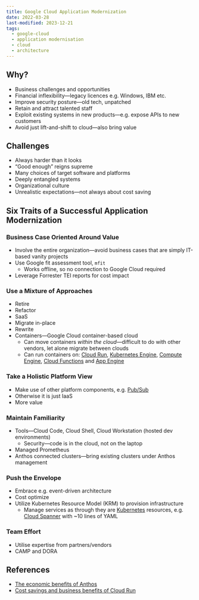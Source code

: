 ```yaml
---
title: Google Cloud Application Modernization
date: 2022-03-28
last-modified: 2023-12-21
tags:
  - google-cloud
  - application modernisation
  - cloud
  - architecture
---
```


## Why?

- Business challenges and opportunities
- Financial inflexibility—legacy licences e.g. Windows, IBM etc.
- Improve security posture—old tech, unpatched
- Retain and attract talented staff
- Exploit existing systems in new products—e.g. expose APIs to new customers
- Avoid just lift-and-shift to cloud—also bring value

## Challenges

- Always harder than it looks
- “Good enough” reigns supreme
- Many choices of target software and platforms
- Deeply entangled systems
- Organizational culture
- Unrealistic expectations—not always about cost saving

## Six Traits of a Successful Application Modernization

### Business Case Oriented Around Value

- Involve the entire organization—avoid business cases that are simply IT-based vanity projects
- Use Google fit assessment tool, `mfit`
	- Works offline, so no connection to Google Cloud required
- Leverage Forrester TEI reports for cost impact

### Use a Mixture of Approaches

- Retire
- Refactor
- SaaS
- Migrate in-place
- Rewrite
- Containers—Google Cloud container-based cloud
	- Can move containers *within the cloud*—difficult to do with other vendors, let alone migrate between clouds
	- Can run containers on: [Cloud Run](notes/Cloud%20Run.md), [Kubernetes Engine](notes/Kubernetes%20Engine%20(GKE).md), [Compute Engine](notes/Compute%20Engine.md), [Cloud Functions](notes/Cloud%20Functions.md) and [App Engine](notes/App%20Engine.md)

### Take a Holistic Platform View

- Make use of other platform components, e.g. [Pub/Sub](notes/Pub%20Sub.md)
- Otherwise it is just IaaS
- More value

### Maintain Familiarity

- Tools—Cloud Code, Cloud Shell, Cloud Workstation (hosted dev environments)
	- Security—code is in the cloud, not on the laptop
- Managed Prometheus
- Anthos connected clusters—bring existing clusters under Anthos management

### Push the Envelope

- Embrace e.g. event-driven architecture
- Cost optimize
- Utilize Kubernetes Resource Model (KRM) to provision infrastructure
	- Manage services as through they are [Kubernetes](notes/moc/Kubernetes.md) resources, e.g. [Cloud Spanner](notes/Cloud%20Spanner.md) with ~10 lines of YAML

### Team Effort

- Utilise expertise from partners/vendors
- CAMP and DORA

## References

- [The economic benefits of Anthos](https://cloud.google.com/anthos/forrester-tei-report)
- [Cost savings and business benefits of Cloud Run](https://cloud.google.com/resources/forrester-cloudrun-benefits-report)
